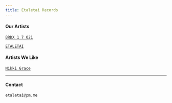 ```yaml
---
title: Etaletai Records
---
```


#### Our Artists

[```BRDX 1 7 021```](./artists/brdx17021)

[```ETALETAI```](#)


#### Artists We Like

[```Nikki Grace```](https://github.com/nikkigraceofficial)

---
#### Contact
```etaletai@pm.me```
